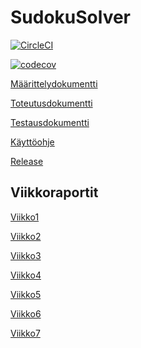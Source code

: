 # SudokuSolver

[![CircleCI](https://circleci.com/gh/nagajaga/SudokuSolver.svg?style=svg)](https://circleci.com/gh/nagajaga/SudokuSolver)


[![codecov](https://codecov.io/gh/nagajaga/SudokuSolver/branch/master/graph/badge.svg)](https://codecov.io/gh/nagajaga/SudokuSolver)



[Määrittelydokumentti](https://github.com/nagajaga/SudokuSolver/blob/master/documentation/M%C3%A4%C3%A4rittelydokumentti.md)

[Toteutusdokumentti](https://github.com/nagajaga/SudokuSolver/blob/master/documentation/Toteutusdokumentti.md)

[Testausdokumentti](https://github.com/nagajaga/SudokuSolver/blob/master/documentation/Testausdokumentti.md)

[Käyttöohje](https://github.com/nagajaga/SudokuSolver/blob/master/documentation/K%C3%A4ytt%C3%B6ohje.md)

[Release](https://github.com/nagajaga/SudokuSolver/releases/tag/Final)

## Viikkoraportit

[Viikko1](https://github.com/nagajaga/SudokuSolver/blob/master/documentation/viikkoraportti_1.md)

[Viikko2](https://github.com/nagajaga/SudokuSolver/blob/master/documentation/viikkoraportti_2.md)

[Viikko3](https://github.com/nagajaga/SudokuSolver/blob/master/documentation/viikkoraportti_3.md)

[Viikko4](https://github.com/nagajaga/SudokuSolver/blob/master/documentation/viikkoraportti_4.md)

[Viikko5](https://github.com/nagajaga/SudokuSolver/blob/master/documentation/viikkoraportti_5.md)

[Viikko6](https://github.com/nagajaga/SudokuSolver/blob/master/documentation/viikkoraportti_6.md)

[Viikko7](https://github.com/nagajaga/SudokuSolver/blob/master/documentation/viikkoraportti_7.md)
